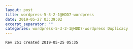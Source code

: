 ```yaml
---
layout: post
title: wordpress-5-3-2-1@HDD7-wordpress
date: 2019-05-27 03:39:02
excerpt_separator: ""
categories: wordpress-5-3-2-1@HDD7-wordpress Duplicacy
---
```

```
Rev 251 created 2019-05-25 05:35
```
